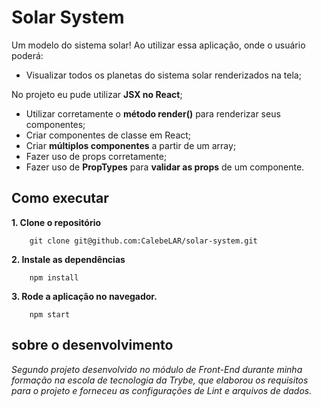 # Solar System
Um modelo do sistema solar! Ao utilizar essa aplicação, onde o usuário poderá:
* Visualizar todos os planetas do sistema solar renderizados na tela;

No projeto eu pude utilizar **JSX no React**;
* Utilizar corretamente o **método render()** para renderizar seus componentes;
* Criar componentes de classe em React;
* Criar **múltiplos componentes** a partir de um array;
* Fazer uso de props corretamente;
* Fazer uso de **PropTypes** para **validar as props** de um componente.

## Como executar
**1. Clone o repositório**  
```shell
    git clone git@github.com:CalebeLAR/solar-system.git  
```

**2. Instale as dependências**  
```shell
    npm install  
```

**3. Rode a aplicação no navegador.**  
```shell
    npm start
```
## sobre o desenvolvimento
_Segundo projeto desenvolvido no módulo de Front-End durante minha formação na escola de tecnologia da Trybe, que elaborou os requisitos para o projeto e forneceu as configurações de Lint e arquivos de dados._